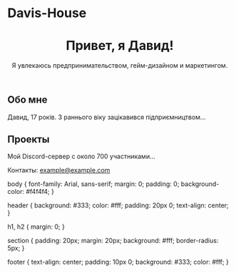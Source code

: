 # Davis-House
<!DOCTYPE html>
<html lang="ru">
<head>
    <meta charset="UTF-8">
    <meta name="viewport" content="width=device-width, initial-scale=1.0">
    <title>Портфолио Давида</title>
    <link rel="stylesheet" href="styles.css">
</head>
<body>
    <header>
        <h1>Привет, я Давид!</h1>
        <p>Я увлекаюсь предпринимательством, гейм-дизайном и маркетингом.</p>
    </header>
    <section id="bio">
        <h2>Обо мне</h2>
        <p>Давид, 17 років. З раннього віку зацікавився підприємництвом...</p>
        <!-- Вставь сюда всю свою автобиографию -->
    </section>
    <section id="projects">
        <h2>Проекты</h2>
        <p>Мой Discord-сервер с около 700 участниками...</p>
        <!-- Добавь информацию о своих проектах -->
    </section>
    <footer>
        <p>Контакты: <a href="mailto:example@example.com">example@example.com</a></p>
    </footer>
</body>
</html>
body {
    font-family: Arial, sans-serif;
    margin: 0;
    padding: 0;
    background-color: #f4f4f4;
}

header {
    background: #333;
    color: #fff;
    padding: 20px 0;
    text-align: center;
}

h1, h2 {
    margin: 0;
}

section {
    padding: 20px;
    margin: 20px;
    background: #fff;
    border-radius: 5px;
}

footer {
    text-align: center;
    padding: 10px 0;
    background: #333;
    color: #fff;
}
